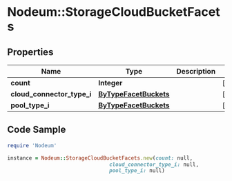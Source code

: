 # Nodeum::StorageCloudBucketFacets

## Properties

Name | Type | Description | Notes
------------ | ------------- | ------------- | -------------
**count** | **Integer** |  | [optional] 
**cloud_connector_type_i** | [**ByTypeFacetBuckets**](ByTypeFacetBuckets.md) |  | [optional] 
**pool_type_i** | [**ByTypeFacetBuckets**](ByTypeFacetBuckets.md) |  | [optional] 

## Code Sample

```ruby
require 'Nodeum'

instance = Nodeum::StorageCloudBucketFacets.new(count: null,
                                 cloud_connector_type_i: null,
                                 pool_type_i: null)
```


